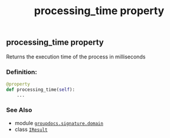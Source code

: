 ﻿---
title: processing_time property
second_title: GroupDocs.Signature for Python via .NET API References
description: 
type: docs
url: /python-net/groupdocs.signature.domain/iresult/processing_time/
is_root: false
weight: 50
---

## processing_time property


Returns the execution time of the process in milliseconds
### Definition:
```python
@property
def processing_time(self):
    ...
```

### See Also
* module [`groupdocs.signature.domain`](../../)
* class [`IResult`](/signature/python-net/groupdocs.signature.domain/iresult)
